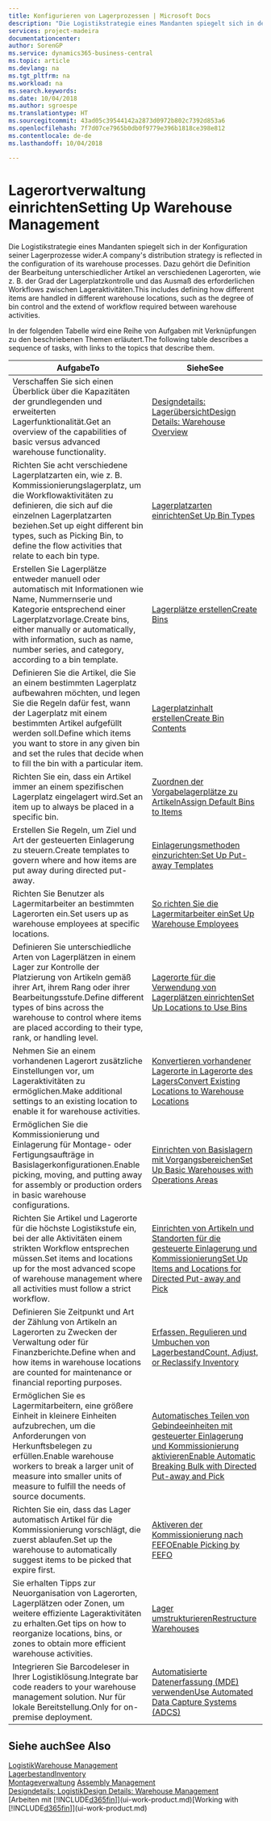 ```yaml
---
title: Konfigurieren von Lagerprozessen | Microsoft Docs
description: "Die Logistikstrategie eines Mandanten spiegelt sich in der Konfiguration seiner Lagerprozesse wider. Dazu gehört die Definition der Bearbeitung unterschiedlicher Artikel an verschiedenen Lagerorten, wie z. B. der Grad der Lagerplatzkontrolle und das Ausmaß des erforderlichen Workflows zwischen Lageraktivitäten."
services: project-madeira
documentationcenter: 
author: SorenGP
ms.service: dynamics365-business-central
ms.topic: article
ms.devlang: na
ms.tgt_pltfrm: na
ms.workload: na
ms.search.keywords: 
ms.date: 10/04/2018
ms.author: sgroespe
ms.translationtype: HT
ms.sourcegitcommit: 43ad05c39544142a2873d0972b802c7392d853a6
ms.openlocfilehash: 7f7d07ce7965b0db0f9779e396b1818ce398e812
ms.contentlocale: de-de
ms.lasthandoff: 10/04/2018

---
```

# <a name="setting-up-warehouse-management"></a><span data-ttu-id="c34ec-104">Lagerortverwaltung einrichten</span><span class="sxs-lookup"><span data-stu-id="c34ec-104">Setting Up Warehouse Management</span></span>
<span data-ttu-id="c34ec-105">Die Logistikstrategie eines Mandanten spiegelt sich in der Konfiguration seiner Lagerprozesse wider.</span><span class="sxs-lookup"><span data-stu-id="c34ec-105">A company's distribution strategy is reflected in the configuration of its warehouse processes.</span></span> <span data-ttu-id="c34ec-106">Dazu gehört die Definition der Bearbeitung unterschiedlicher Artikel an verschiedenen Lagerorten, wie z. B. der Grad der Lagerplatzkontrolle und das Ausmaß des erforderlichen Workflows zwischen Lageraktivitäten.</span><span class="sxs-lookup"><span data-stu-id="c34ec-106">This includes defining how different items are handled in different warehouse locations, such as the degree of bin control and the extend of workflow required between warehouse activities.</span></span>  

 <span data-ttu-id="c34ec-107">In der folgenden Tabelle wird eine Reihe von Aufgaben mit Verknüpfungen zu den beschriebenen Themen erläutert.</span><span class="sxs-lookup"><span data-stu-id="c34ec-107">The following table describes a sequence of tasks, with links to the topics that describe them.</span></span>   

|<span data-ttu-id="c34ec-108">**Aufgabe**</span><span class="sxs-lookup"><span data-stu-id="c34ec-108">**To**</span></span>|<span data-ttu-id="c34ec-109">**Siehe**</span><span class="sxs-lookup"><span data-stu-id="c34ec-109">**See**</span></span>|  
|------------|-------------|  
|<span data-ttu-id="c34ec-110">Verschaffen Sie sich einen Überblick über die Kapazitäten der grundlegenden und erweiterten Lagerfunktionalität.</span><span class="sxs-lookup"><span data-stu-id="c34ec-110">Get an overview of the capabilities of basic versus advanced warehouse functionality.</span></span>|[<span data-ttu-id="c34ec-111">Designdetails: Lagerübersicht</span><span class="sxs-lookup"><span data-stu-id="c34ec-111">Design Details: Warehouse Overview</span></span>](design-details-warehouse-overview.md)|  
|<span data-ttu-id="c34ec-112">Richten Sie acht verschiedene Lagerplatzarten ein, wie z. B. Kommissionierungslagerplatz, um die Workflowaktivitäten zu definieren, die sich auf die einzelnen Lagerplatzarten beziehen.</span><span class="sxs-lookup"><span data-stu-id="c34ec-112">Set up eight different bin types, such as Picking Bin, to define the flow activities that relate to each bin type.</span></span>|[<span data-ttu-id="c34ec-113">Lagerplatzarten einrichten</span><span class="sxs-lookup"><span data-stu-id="c34ec-113">Set Up Bin Types</span></span>](warehouse-how-to-set-up-bin-types.md)|  
|<span data-ttu-id="c34ec-114">Erstellen Sie Lagerplätze entweder manuell oder automatisch mit Informationen wie Name, Nummernserie und Kategorie entsprechend einer Lagerplatzvorlage.</span><span class="sxs-lookup"><span data-stu-id="c34ec-114">Create bins, either manually or automatically, with information, such as name, number series, and category, according to a bin template.</span></span>|[<span data-ttu-id="c34ec-115">Lagerplätze erstellen</span><span class="sxs-lookup"><span data-stu-id="c34ec-115">Create Bins</span></span>](warehouse-how-to-create-individual-bins.md)|  
|<span data-ttu-id="c34ec-116">Definieren Sie die Artikel, die Sie an einem bestimmten Lagerplatz aufbewahren möchten, und legen Sie die Regeln dafür fest, wann der Lagerplatz mit einem bestimmten Artikel aufgefüllt werden soll.</span><span class="sxs-lookup"><span data-stu-id="c34ec-116">Define which items you want to store in any given bin and set the rules that decide when to fill the bin with a particular item.</span></span>|[<span data-ttu-id="c34ec-117">Lagerplatzinhalt erstellen</span><span class="sxs-lookup"><span data-stu-id="c34ec-117">Create Bin Contents</span></span>](warehouse-how-to-set-up-bin-contents.md)|  
|<span data-ttu-id="c34ec-118">Richten Sie ein, dass ein Artikel immer an einem spezifischen Lagerplatz eingelagert wird.</span><span class="sxs-lookup"><span data-stu-id="c34ec-118">Set an item up to always be placed in a specific bin.</span></span>|[<span data-ttu-id="c34ec-119">Zuordnen der Vorgabelagerplätze zu Artikeln</span><span class="sxs-lookup"><span data-stu-id="c34ec-119">Assign Default Bins to Items</span></span>](warehouse-how-to-assign-default-bins-to-items.md)|
|<span data-ttu-id="c34ec-120">Erstellen Sie Regeln, um Ziel und Art der gesteuerten Einlagerung zu steuern.</span><span class="sxs-lookup"><span data-stu-id="c34ec-120">Create templates to govern where and how items are put away during directed put-away.</span></span>|[<span data-ttu-id="c34ec-121">Einlagerungsmethoden einzurichten:</span><span class="sxs-lookup"><span data-stu-id="c34ec-121">Set Up Put-away Templates</span></span>](warehouse-how-to-set-up-put-away-templates.md)|
|<span data-ttu-id="c34ec-122">Richten Sie Benutzer als Lagermitarbeiter an bestimmten Lagerorten ein.</span><span class="sxs-lookup"><span data-stu-id="c34ec-122">Set users up as warehouse employees at specific locations.</span></span>|[<span data-ttu-id="c34ec-123">So richten Sie die Lagermitarbeiter ein</span><span class="sxs-lookup"><span data-stu-id="c34ec-123">Set Up Warehouse Employees</span></span>](warehouse-how-to-set-up-warehouse-employees.md)|
|<span data-ttu-id="c34ec-124">Definieren Sie unterschiedliche Arten von Lagerplätzen in einem Lager zur Kontrolle der Platzierung von Artikeln gemäß ihrer Art, ihrem Rang oder ihrer Bearbeitungsstufe.</span><span class="sxs-lookup"><span data-stu-id="c34ec-124">Define different types of bins across the warehouse to control where items are placed according to their type, rank, or handling level.</span></span>|[<span data-ttu-id="c34ec-125">Lagerorte für die Verwendung von Lagerplätzen einrichten</span><span class="sxs-lookup"><span data-stu-id="c34ec-125">Set Up Locations to Use Bins</span></span>](warehouse-how-to-set-up-locations-to-use-bins.md)|
|<span data-ttu-id="c34ec-126">Nehmen Sie an einem vorhandenen Lagerort zusätzliche Einstellungen vor, um Lageraktivitäten zu ermöglichen.</span><span class="sxs-lookup"><span data-stu-id="c34ec-126">Make additional settings to an existing location to enable it for warehouse activities.</span></span>|[<span data-ttu-id="c34ec-127">Konvertieren vorhandener Lagerorte in Lagerorte des Lagers</span><span class="sxs-lookup"><span data-stu-id="c34ec-127">Convert Existing Locations to Warehouse Locations</span></span>](warehouse-how-to-convert-existing-locations-to-warehouse-locations.md)|
|<span data-ttu-id="c34ec-128">Ermöglichen Sie die Kommissionierung und Einlagerung für Montage- oder Fertigungsaufträge in Basislagerkonfigurationen.</span><span class="sxs-lookup"><span data-stu-id="c34ec-128">Enable picking, moving, and putting away for assembly or production orders in basic warehouse configurations.</span></span>|[<span data-ttu-id="c34ec-129">Einrichten von Basislagern mit Vorgangsbereichen</span><span class="sxs-lookup"><span data-stu-id="c34ec-129">Set Up Basic Warehouses with Operations Areas</span></span>](warehouse-how-to-set-up-basic-warehouses-with-operations-areas.md)|  
|<span data-ttu-id="c34ec-130">Richten Sie Artikel und Lagerorte für die höchste Logistikstufe ein, bei der alle Aktivitäten einem strikten Workflow entsprechen müssen.</span><span class="sxs-lookup"><span data-stu-id="c34ec-130">Set items and locations up for the most advanced scope of warehouse management where all activities must follow a strict workflow.</span></span>|[<span data-ttu-id="c34ec-131">Einrichten von Artikeln und Standorten für die gesteuerte Einlagerung und Kommissionierung</span><span class="sxs-lookup"><span data-stu-id="c34ec-131">Set Up Items and Locations for Directed Put-away and Pick</span></span>](warehouse-how-to-set-up-items-for-directed-put-away-and-pick.md)|  
|<span data-ttu-id="c34ec-132">Definieren Sie Zeitpunkt und Art der Zählung von Artikeln an Lagerorten zu Zwecken der Verwaltung oder für Finanzberichte.</span><span class="sxs-lookup"><span data-stu-id="c34ec-132">Define when and how items in warehouse locations are counted for maintenance or financial reporting purposes.</span></span>|[<span data-ttu-id="c34ec-133">Erfassen, Regulieren und Umbuchen von Lagerbestand</span><span class="sxs-lookup"><span data-stu-id="c34ec-133">Count, Adjust, or Reclassify Inventory</span></span>](inventory-how-count-adjust-reclassify.md)|
|<span data-ttu-id="c34ec-134">Ermöglichen Sie es Lagermitarbeitern, eine größere Einheit in kleinere Einheiten aufzubrechen, um die Anforderungen von Herkunftsbelegen zu erfüllen.</span><span class="sxs-lookup"><span data-stu-id="c34ec-134">Enable warehouse workers to break a larger unit of measure into smaller units of measure to fulfill the needs of source documents.</span></span>|[<span data-ttu-id="c34ec-135">Automatisches Teilen von Gebindeeinheiten mit gesteuerter Einlagerung und Kommissionierung aktivieren</span><span class="sxs-lookup"><span data-stu-id="c34ec-135">Enable Automatic Breaking Bulk with Directed Put-away and Pick</span></span>](warehouse-enable-automatic-breaking-bulk-with-directed-put-away-and-pick.md)|  
|<span data-ttu-id="c34ec-136">Richten Sie ein, dass das Lager automatisch Artikel für die Kommissionierung vorschlägt, die zuerst ablaufen.</span><span class="sxs-lookup"><span data-stu-id="c34ec-136">Set up the warehouse to automatically suggest items to be picked that expire first.</span></span>|[<span data-ttu-id="c34ec-137">Aktiveren der Kommissionierung nach FEFO</span><span class="sxs-lookup"><span data-stu-id="c34ec-137">Enable Picking by FEFO</span></span>](warehouse-picking-by-fefo.md)|
|<span data-ttu-id="c34ec-138">Sie erhalten Tipps zur Neuorganisation von Lagerorten, Lagerplätzen oder Zonen, um weitere effiziente Lageraktivitäten zu erhalten.</span><span class="sxs-lookup"><span data-stu-id="c34ec-138">Get tips on how to reorganize locations, bins, or zones to obtain more efficient warehouse activities.</span></span>|[<span data-ttu-id="c34ec-139">Lager umstrukturieren</span><span class="sxs-lookup"><span data-stu-id="c34ec-139">Restructure Warehouses</span></span>](warehouse-how-to-restructure-warehouses.md)|
|<span data-ttu-id="c34ec-140">Integrieren Sie Barcodeleser in Ihrer Logistiklösung.</span><span class="sxs-lookup"><span data-stu-id="c34ec-140">Integrate bar code readers to your warehouse management solution.</span></span> <span data-ttu-id="c34ec-141">Nur für lokale Bereitstellung.</span><span class="sxs-lookup"><span data-stu-id="c34ec-141">Only for on-premise deployment.</span></span>|[<span data-ttu-id="c34ec-142">Automatisierte Datenerfassung (MDE) verwenden</span><span class="sxs-lookup"><span data-stu-id="c34ec-142">Use Automated Data Capture Systems (ADCS)</span></span>](warehouse-use-automated-data-capture-systems-adcs.md)|

## <a name="see-also"></a><span data-ttu-id="c34ec-143">Siehe auch</span><span class="sxs-lookup"><span data-stu-id="c34ec-143">See Also</span></span>  
[<span data-ttu-id="c34ec-144">Logistik</span><span class="sxs-lookup"><span data-stu-id="c34ec-144">Warehouse Management</span></span>](warehouse-manage-warehouse.md)  
[<span data-ttu-id="c34ec-145">Lagerbestand</span><span class="sxs-lookup"><span data-stu-id="c34ec-145">Inventory</span></span>](inventory-manage-inventory.md)  
<span data-ttu-id="c34ec-146">[Montageverwaltung](assembly-assemble-items.md)  </span><span class="sxs-lookup"><span data-stu-id="c34ec-146">[Assembly Management](assembly-assemble-items.md)  </span></span>  
[<span data-ttu-id="c34ec-147">Designdetails: Logistik</span><span class="sxs-lookup"><span data-stu-id="c34ec-147">Design Details: Warehouse Management</span></span>](design-details-warehouse-management.md)  
<span data-ttu-id="c34ec-148">[Arbeiten mit [!INCLUDE[d365fin](includes/d365fin_md.md)]](ui-work-product.md)</span><span class="sxs-lookup"><span data-stu-id="c34ec-148">[Working with [!INCLUDE[d365fin](includes/d365fin_md.md)]](ui-work-product.md)</span></span>

